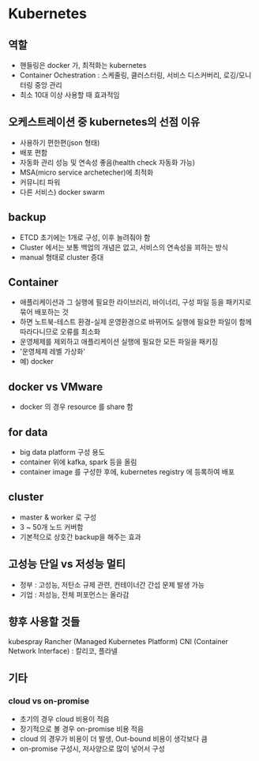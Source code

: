 # Kubernetes

## 역할
+ 핸들링은 docker 가, 최적화는 kubernetes
+ Container Ochestration : 스케줄링, 클러스터링, 서비스 디스커버리, 로깅/모니터링 중앙 관리
+ 최소 10대 이상 사용할 때 효과적임

## 오케스트레이션 중 kubernetes의 선점 이유 
+ 사용하기 편한편(json 형태)
+ 배포 편함
+ 자동화 관리 성능 및 연속성 좋음(health check 자동화 가능)
+ MSA(micro service archetecher)에 최적화
+ 커뮤니티 파워
+ 다른 서비스) docker swarm

## backup
+ ETCD 초기에는 1개로 구성, 이후 늘려줘야 함
+ Cluster 에서는 보통 백업의 개념은 없고, 서비스의 연속성을 꾀하는 방식
+ manual 형태로 cluster 증대

## Container
+ 애플리케이션과 그 실행에 필요한 라이브러리, 바이너리, 구성 파일 등을 패키지로 묶어 배포하는 것
+ 하면 노트북-테스트 환경-실제 운영환경으로 바뀌어도 실행에 필요한 파일이 함께 따라다니므로 오류를 최소화
+ 운영체제를 제외하고 애플리케이션 실행에 필요한 모든 파일을 패키징
+ '운영체제 레벨 가상화'
+ 예) docker

## docker vs VMware
+ docker 의 경우 resource 를 share 함

## for data
+ big data platform 구성 용도
+ container 위에 kafka, spark 등을 올림
+ container image 를 구성한 후에, kubernetes registry 에 등록하여 배포

## cluster
+ master & worker 로 구성
+ 3 ~ 50개 노드 커버함
+ 기본적으로 상호간 backup을 해주는 효과

## 고성능 단일 vs 저성능 멀티 
+ 정부 : 고성능, 저탄소 규제 관련, 컨테이너간 간섭 문제 발생 가능
+ 기업 : 저성능, 전체 퍼포먼스는 올라감

## 향후 사용할 것들
kubespray
Rancher (Managed Kubernetes Platform)
CNI (Container Network Interface) : 칼리코, 플라넬


## 기타
### cloud vs on-promise
+ 초기의 경우 cloud 비용이 적음
+ 장기적으로 볼 경우 on-promise 비용 적음
+ cloud 의 경우가 비용이 더 발생, Out-bound 비용이 생각보다 큼
+ on-promise 구성시, 저사양으로 많이 넣어서 구성




